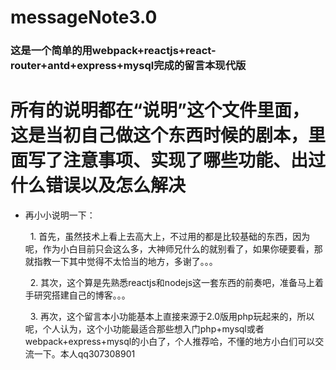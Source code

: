 # messageNote3.0
### 这是一个简单的用webpack+reactjs+react-router+antd+express+mysql完成的留言本现代版

# 所有的说明都在“说明”这个文件里面，这是当初自己做这个东西时候的剧本，里面写了注意事项、实现了哪些功能、出过什么错误以及怎么解决 
* 再小小说明一下：

    &nbsp;&nbsp;1. 首先，虽然技术上看上去高大上，不过用的都是比较基础的东西，因为呢，作为小白目前只会这么多，大神师兄什么的就别看了，如果你硬要看，那就指教一下其中觉得不太恰当的地方，多谢了。。。

    &nbsp;&nbsp;2. 其次，这个算是先熟悉reactjs和nodejs这一套东西的前奏吧，准备马上着手研究搭建自己的博客。。。

    &nbsp;&nbsp;3. 再次，这个留言本小功能基本上直接来源于2.0版用php玩起来的，所以呢，个人认为，这个小功能最适合那些想入门php+mysql或者webpack+express+mysql的小白了，个人推荐哈，不懂的地方小白们可以交流一下。本人qq307308901
